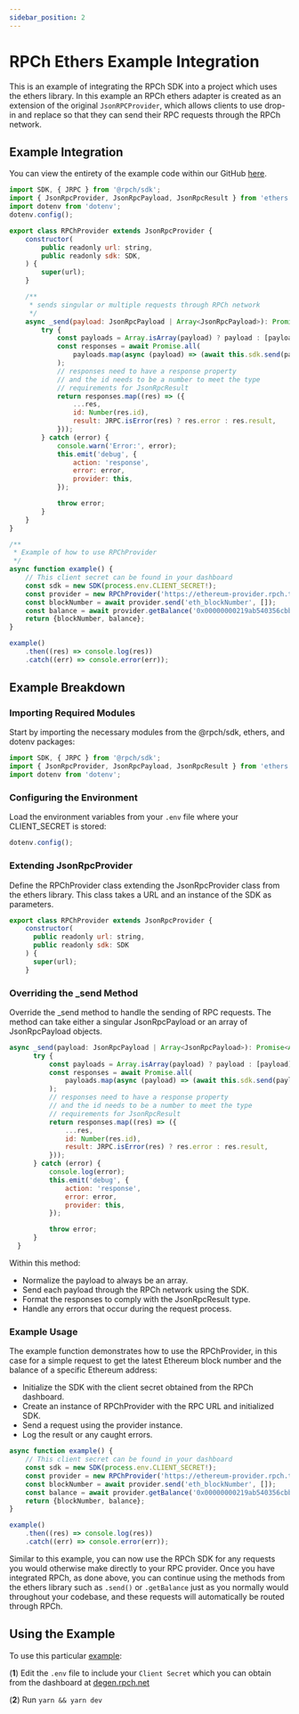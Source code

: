 ```yaml
---
sidebar_position: 2
---
```


# RPCh Ethers Example Integration

This is an example of integrating the RPCh SDK into a project which uses the ethers library. In this example an RPCh ethers adapter is created as an extension of the original `JsonRPCProvider`, which allows clients to use drop-in and replace so that they can send their RPC requests through the RPCh network.

## Example Integration

You can view the entirety of the example code within our GitHub [here](https://github.com/Rpc-h/RPCh/blob/main/examples/ethers/src/index.ts).

```javascript
import SDK, { JRPC } from '@rpch/sdk';
import { JsonRpcProvider, JsonRpcPayload, JsonRpcResult } from 'ethers';
import dotenv from 'dotenv';
dotenv.config();

export class RPChProvider extends JsonRpcProvider {
    constructor(
        public readonly url: string,
        public readonly sdk: SDK,
    ) {
        super(url);
    }

    /**
     * sends singular or multiple requests through RPCh network
     */
    async _send(payload: JsonRpcPayload | Array<JsonRpcPayload>): Promise<Array<JsonRpcResult>> {
        try {
            const payloads = Array.isArray(payload) ? payload : [payload];
            const responses = await Promise.all(
                payloads.map(async (payload) => (await this.sdk.send(payload)).json()),
            );
            // responses need to have a response property
            // and the id needs to be a number to meet the type
            // requirements for JsonRpcResult
            return responses.map((res) => ({
                ...res,
                id: Number(res.id),
                result: JRPC.isError(res) ? res.error : res.result,
            }));
        } catch (error) {
            console.warn('Error:', error);
            this.emit('debug', {
                action: 'response',
                error: error,
                provider: this,
            });

            throw error;
        }
    }
}

/**
 * Example of how to use RPChProvider
 */
async function example() {
    // This client secret can be found in your dashboard
    const sdk = new SDK(process.env.CLIENT_SECRET!);
    const provider = new RPChProvider('https://ethereum-provider.rpch.tech', sdk);
    const blockNumber = await provider.send('eth_blockNumber', []);
    const balance = await provider.getBalance('0x00000000219ab540356cbb839cbe05303d7705fa');
    return {blockNumber, balance};
}

example()
    .then((res) => console.log(res))
    .catch((err) => console.error(err));
```

## Example Breakdown

### Importing Required Modules

Start by importing the necessary modules from the @rpch/sdk, ethers, and dotenv packages:

```javascript
import SDK, { JRPC } from '@rpch/sdk';
import { JsonRpcProvider, JsonRpcPayload, JsonRpcResult } from 'ethers';
import dotenv from 'dotenv';
```

### Configuring the Environment

Load the environment variables from your `.env` file where your CLIENT_SECRET is stored:

```javascript
dotenv.config();
```

### Extending JsonRpcProvider

Define the RPChProvider class extending the JsonRpcProvider class from the ethers library. This class takes a URL and an instance of the SDK as parameters.

```javascript
export class RPChProvider extends JsonRpcProvider {
    constructor(
      public readonly url: string,
      public readonly sdk: SDK
    ) {
      super(url);
    }
```

### Overriding the _send Method

Override the _send method to handle the sending of RPC requests. The method can take either a singular JsonRpcPayload or an array of JsonRpcPayload objects.

```javascript
async _send(payload: JsonRpcPayload | Array<JsonRpcPayload>): Promise<Array<JsonRpcResult>> {
      try {
          const payloads = Array.isArray(payload) ? payload : [payload];
          const responses = await Promise.all(
              payloads.map(async (payload) => (await this.sdk.send(payload)).json()),
          );
          // responses need to have a response property
          // and the id needs to be a number to meet the type
          // requirements for JsonRpcResult
          return responses.map((res) => ({
              ...res,
              id: Number(res.id),
              result: JRPC.isError(res) ? res.error : res.result,
          }));
      } catch (error) {
          console.log(error);
          this.emit('debug', {
              action: 'response',
              error: error,
              provider: this,
          });

          throw error;
      }
  }
```

Within this method:

- Normalize the payload to always be an array.
- Send each payload through the RPCh network using the SDK.
- Format the responses to comply with the JsonRpcResult type.
- Handle any errors that occur during the request process.

### Example Usage

The example function demonstrates how to use the RPChProvider, in this case for a simple request to get the latest Ethereum block number and the balance of a specific Ethereum address:

- Initialize the SDK with the client secret obtained from the RPCh dashboard.
- Create an instance of RPChProvider with the RPC URL and initialized SDK.
- Send a request using the provider instance.
- Log the result or any caught errors.

```javascript
async function example() {
    // This client secret can be found in your dashboard
    const sdk = new SDK(process.env.CLIENT_SECRET!);
    const provider = new RPChProvider('https://ethereum-provider.rpch.tech', sdk);
    const blockNumber = await provider.send('eth_blockNumber', []);
    const balance = await provider.getBalance('0x00000000219ab540356cbb839cbe05303d7705fa');
    return {blockNumber, balance};
}

example()
    .then((res) => console.log(res))
    .catch((err) => console.error(err));
```

Similar to this example, you can now use the RPCh SDK for any requests you would otherwise make directly to your RPC provider. Once you have integrated RPCh, as done above, you can continue using the methods from the ethers library such as `.send()` or `.getBalance` just as you normally would throughout your codebase, and these requests will automatically be routed through RPCh.

## Using the Example

To use this particular [example](https://github.com/Rpc-h/RPCh/blob/main/examples/ethers/src/index.ts):

(**1**) Edit the `.env` file to include your `Client Secret` which you can obtain from the dashboard at [degen.rpch.net](https://degen.rpch.net/)

(**2**) Run `yarn && yarn dev`